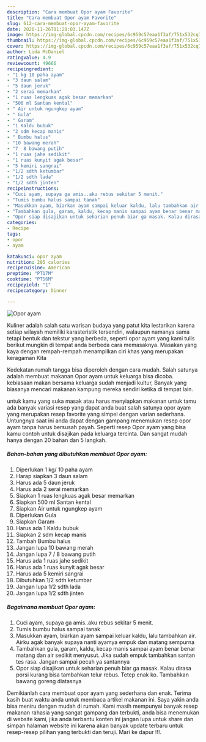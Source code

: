 ```yaml
---
description: "Cara membuat Opor ayam Favorite"
title: "Cara membuat Opor ayam Favorite"
slug: 612-cara-membuat-opor-ayam-favorite
date: 2020-11-26T01:28:03.147Z
image: https://img-global.cpcdn.com/recipes/6c959c57eaa1f3af/751x532cq70/opor-ayam-foto-resep-utama.jpg
thumbnail: https://img-global.cpcdn.com/recipes/6c959c57eaa1f3af/751x532cq70/opor-ayam-foto-resep-utama.jpg
cover: https://img-global.cpcdn.com/recipes/6c959c57eaa1f3af/751x532cq70/opor-ayam-foto-resep-utama.jpg
author: Lida McDaniel
ratingvalue: 4.9
reviewcount: 49666
recipeingredient:
- "1 kg 10 paha ayam"
- "3 daun salam"
- "5 daun jeruk"
- "2 serai memarkan"
- "1 ruas lengkuas agak besar memarkan"
- "500 ml Santan kental"
- " Air untuk ngungkep ayam"
- " Gula"
- " Garam"
- "1 Kaldu bubuk"
- "2 sdm kecap manis"
- " Bumbu halus"
- "10 bawang merah"
- "7  8 bawang putih"
- "1 ruas jahe sedikit"
- "1 ruas kunyit agak besar"
- "5 kemiri sangrai"
- "1/2 sdth ketumbar"
- "1/2 sdth lada"
- "1/2 sdth jinten"
recipeinstructions:
- "Cuci ayam, supaya ga amis..aku rebus sekitar 5 menit."
- "Tumis bumbu halus sampai tanak"
- "Masukkan ayam, biarkan ayam sampai keluar kaldu, lalu tambahkan air. Airku agak banyak supaya nanti ayamya empuk dan matang sempurna"
- "Tambahkan gula, garam, kaldu, kecap manis sampai ayam benar benar matang dan air sedikit menyusut. Jika sudah empuk tambahkan santan tes rasa. Jangan sampai pecah ya santannya"
- "Opor siap disajikan untuk seharian penuh biar ga masak. Kalau dirasa porsi kurang bisa tambahkan telur rebus. Tetep enak ko. Tambahkan bawang goreng diatasnya"
categories:
- Recipe
tags:
- opor
- ayam

katakunci: opor ayam 
nutrition: 205 calories
recipecuisine: American
preptime: "PT17M"
cooktime: "PT56M"
recipeyield: "1"
recipecategory: Dinner

---
```



![Opor ayam](https://img-global.cpcdn.com/recipes/6c959c57eaa1f3af/751x532cq70/opor-ayam-foto-resep-utama.jpg)

Kuliner adalah salah satu warisan budaya yang patut kita lestarikan karena setiap wilayah memiliki karasteristik tersendiri, walaupun namanya sama tetapi bentuk dan tekstur yang berbeda, seperti opor ayam yang kami tulis berikut mungkin di tempat anda berbeda cara memasaknya. Masakan yang kaya dengan rempah-rempah menampilkan ciri khas yang merupakan keragaman Kita

Kedekatan rumah tangga bisa diperoleh dengan cara mudah. Salah satunya adalah membuat makanan Opor ayam untuk keluarga bisa dicoba. kebiasaan makan bersama keluarga sudah menjadi kultur, Banyak yang biasanya mencari makanan kampung mereka sendiri ketika di tempat lain.



untuk kamu yang suka masak atau harus menyiapkan makanan untuk tamu ada banyak variasi resep yang dapat anda buat salah satunya opor ayam yang merupakan resep favorite yang simpel dengan varian sederhana. Untungnya saat ini anda dapat dengan gampang menemukan resep opor ayam tanpa harus bersusah payah.
Seperti resep Opor ayam yang bisa kamu contoh untuk disajikan pada keluarga tercinta. Dan sangat mudah hanya dengan 20 bahan dan 5 langkah.


<!--inarticleads1-->

##### Bahan-bahan yang dibutuhkan membuat Opor ayam:

1. Diperlukan 1 kg/ 10 paha ayam
1. Harap siapkan 3 daun salam
1. Harus ada 5 daun jeruk
1. Harus ada 2 serai memarkan
1. Siapkan 1 ruas lengkuas agak besar memarkan
1. Siapkan 500 ml Santan kental
1. Siapkan  Air untuk ngungkep ayam
1. Diperlukan  Gula
1. Siapkan  Garam
1. Harus ada 1 Kaldu bubuk
1. Siapkan 2 sdm kecap manis
1. Tambah  Bumbu halus
1. Jangan lupa 10 bawang merah
1. Jangan lupa 7 / 8 bawang putih
1. Harus ada 1 ruas jahe sedikit
1. Harus ada 1 ruas kunyit agak besar
1. Harus ada 5 kemiri sangrai
1. Dibutuhkan 1/2 sdth ketumbar
1. Jangan lupa 1/2 sdth lada
1. Jangan lupa 1/2 sdth jinten




<!--inarticleads2-->

##### Bagaimana membuat  Opor ayam:

1. Cuci ayam, supaya ga amis..aku rebus sekitar 5 menit.
1. Tumis bumbu halus sampai tanak
1. Masukkan ayam, biarkan ayam sampai keluar kaldu, lalu tambahkan air. Airku agak banyak supaya nanti ayamya empuk dan matang sempurna
1. Tambahkan gula, garam, kaldu, kecap manis sampai ayam benar benar matang dan air sedikit menyusut. Jika sudah empuk tambahkan santan tes rasa. Jangan sampai pecah ya santannya
1. Opor siap disajikan untuk seharian penuh biar ga masak. Kalau dirasa porsi kurang bisa tambahkan telur rebus. Tetep enak ko. Tambahkan bawang goreng diatasnya




Demikianlah cara membuat opor ayam yang sederhana dan enak. Terima kasih buat waktu anda untuk membaca artikel makanan ini. Saya yakin anda bisa meniru dengan mudah di rumah. Kami masih mempunyai banyak resep makanan rahasia yang sangat gampang dan terbukti, anda bisa menemukan di website kami, jika anda terbantu konten ini jangan lupa untuk share dan simpan halaman website ini karena akan banyak update terbaru untuk resep-resep pilihan yang terbukti dan teruji. Mari ke dapur !!!. 
